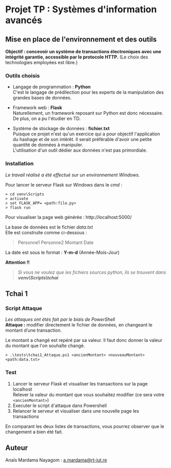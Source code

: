 # Projet TP : Systèmes d'information avancés

## __Mise en place de l'environnement et des outils__

**Objectif : concevoir un système de transactions électroniques avec une intégrité garantie, accessible
par le protocole HTTP.** (Le choix des technologies employées est libre.)

### Outils choisis
* Langage de programmation : **Python**  
C'est le langage de prédilection pour les experts de la manipulation des grandes bases de données.

* Framework web : **Flask**  
Naturellement, un framework reposant sur Python est donc nécessaire. De plus, on a pu l'étudier en TD.

* Système de stockage de données : **fichier.txt**  
Puisque ce projet n'est qu'un exercice qui a pour objectif l'application du hashage et de son intérêt. Il serait préférable d'avoir une petite quantité de données à manipuler.  
L'utilisation d'un outil dédier aux données n'est pas primordiale.

### Installation
_Le travail réalisé a été effectué sur un environnement Windows._

Pour lancer le serveur Flask sur Windows dans le *cmd* :  
```
> cd venv\Scripts   
> activate
> set FLASK_APP= <path:file.py>
> flask run
```

Pour visualiser la page web générée : http://localhost:5000/

La base de données est le fichier _*data.txt*_  
Elle est construite comme ci-dessous : 
> Personne1 Personne2 Montant Date

La date est sous le format : **Y-m-d** (Année-Mois-Jour)

**Attention !!**
> _Si vous ne voulez que les fichiers sources python, ils se trouvent dans **venv\Scripts\tchai**_

## Tchai 1
### Script Attaque
_Les attaques ont étés fait par le biais de PowerShell_  
**Attaque :** modifier directement le fichier de données, en changeant le montant d’une transaction.  

Le montant a changé est repéré par sa valeur. Il faut donc donner la valeur du montant que l'on souhaîte changé.
```
> .\tests\tchai1_Attaque.ps1 <ancienMontant> <nouveauMontant> <path:data.txt> 
```

### Test
1. Lancer le serveur Flask et visualiser les transactions sur la page localhost  
Relever la valeur du montant que vous souhaitez modifier (ce sera votre `<ancienMontant>`)
2. Executer le script d'attaque dans Powershell
3. Relancer le serveur et visualiser dans une nouvelle page les transactions

En comparant les deux listes de transactions, vous pourrez observer que le changement a bien été fait.

## Auteur
Anaïs Mardama Nayagom : a.mardama@rt-iut.re